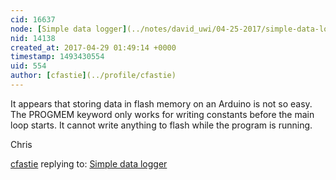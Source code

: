 ```yaml
---
cid: 16637
node: [Simple data logger](../notes/david_uwi/04-25-2017/simple-data-logger)
nid: 14138
created_at: 2017-04-29 01:49:14 +0000
timestamp: 1493430554
uid: 554
author: [cfastie](../profile/cfastie)
---
```


It appears that storing data in flash memory on an Arduino is not so easy.  The PROGMEM keyword only works for writing constants before the main loop starts. It cannot write anything to flash while the program is running. 

Chris

[cfastie](../profile/cfastie) replying to: [Simple data logger](../notes/david_uwi/04-25-2017/simple-data-logger)

